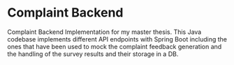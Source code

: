 # Complaint Backend

Complaint Backend Implementation for my master thesis.
This Java codebase implements different API endpoints with Spring Boot including the ones that have been
used to mock the complaint feedback generation and the handling of the survey results and their storage in a DB.

